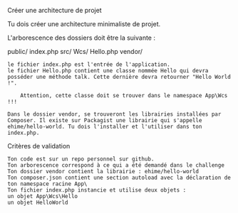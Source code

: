 Créer une architecture de projet

Tu dois créer une architecture minimaliste de projet.

L'arborescence des dossiers doit être la suivante :

public/
    index.php
src/
    Wcs/
        Hello.php
vendor/

    le fichier index.php est l'entrée de l'application.
    le fichier Hello.php contient une classe nommée Hello qui devra posséder une méthode talk. Cette dernière devra retourner "Hello World !".

        Attention, cette classe doit se trouver dans le namespace App\Wcs !!!

    Dans le dossier vendor, se trouveront les librairies installées par Composer. Il existe sur Packagist une librairie qui s'appelle ehime/hello-world. Tu dois l'installer et l'utiliser dans ton index.php.

Critères de validation

    Ton code est sur un repo personnel sur github.
    Ton arborescence correspond à ce qui a été demandé dans le challenge
    Ton dossier vendor contient la librairie : ehime/hello-world
    Ton composer.json contient une section autoload avec la déclaration de ton namespace racine App\
    Ton fichier index.php instancie et utilise deux objets :
    un objet App\Wcs\Hello
    un objet HelloWorld

